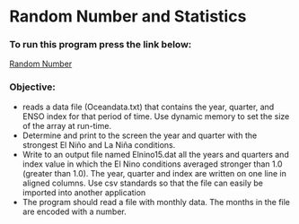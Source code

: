 # Random Number and Statistics

### To run this program press the link below:
[Random Number](https://onlinegdb.com/7pHBRH1Ti)

### Objective:
- reads a data file (Oceandata.txt) that contains the year, quarter, and ENSO index for that period of time. Use dynamic memory to set the size of the array at run-time.
- Determine and print to the screen the year and quarter with the strongest El Niño and La Niña conditions.
- Write to an output file named Elnino15.dat all the years and quarters and index value in which the El Nino conditions averaged stronger than 1.0 (greater than 1.0).
  The year, quarter and index are written on one line in aligned columns. Use csv standards so that the file can easily be imported into another application
- The program should read a file with monthly data. The months in the file are encoded with a number.
